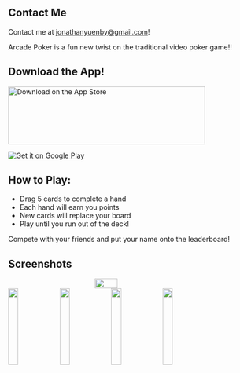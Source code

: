 ## Contact Me

Contact me at jonathanyuenby@gmail.com!

Arcade Poker is a fun new twist on the traditional video poker game!!

## Download the App!

<a href='https://itunes.apple.com/us/app/arcade-poker/id1332985671'><img alt='Download on the App Store' src='https://upload.wikimedia.org/wikipedia/commons/thumb/3/3c/Download_on_the_App_Store_Badge.svg/2000px-Download_on_the_App_Store_Badge.svg.png' left='150' height='118' width='400'/></a>

<a href='https://play.google.com/store/apps/details?id=com.arcadepoker&pcampaignid=MKT-Other-global-all-co-prtnr-py-PartBadge-Mar2515-1'><img alt='Get it on Google Play' src='https://play.google.com/intl/en_us/badges/images/generic/en_badge_web_generic.png'/></a>

## How to Play:

 * Drag 5 cards to complete a hand
 * Each hand will earn you points
 * New cards will replace your board
 * Play until you run out of the deck!


Compete with your friends and put your name onto the leaderboard!


## Screenshots

<div style="display: flex; flex: 1; flex-direction: column; justify-content: center; align-items: center; width: 100%">
  <img src="./arcadepokergif.gif" width="30%"/>
</div>
<div style="width:100%"> 
  <img src="https://i.imgur.com/g6reX7S.jpg" width="20%"/>
  <img src="https://i.imgur.com/M6yfAnC.png" width="20%"/>
  <img src="https://i.imgur.com/jH9JpUa.png" width="20%"/>
  <img src="https://i.imgur.com/UYdaxKs.png" width="20%"/>
</div>
